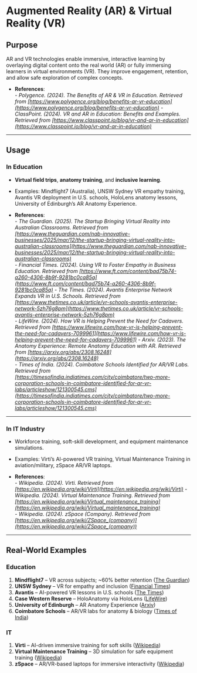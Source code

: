 # Augmented Reality (AR) & Virtual Reality (VR)

## Purpose
AR and VR technologies enable immersive, interactive learning by overlaying digital content onto the real world (AR) or fully immersing learners in virtual environments (VR). They improve engagement, retention, and allow safe exploration of complex concepts.

- **References**:  
  *- Polygence. (2024). *The Benefits of AR & VR in Education*. Retrieved from [https://www.polygence.org/blog/benefits-ar-vr-education](https://www.polygence.org/blog/benefits-ar-vr-education)*
  *- ClassPoint. (2024). *VR and AR in Education: Benefits and Examples*. Retrieved from [https://www.classpoint.io/blog/vr-and-ar-in-education](https://www.classpoint.io/blog/vr-and-ar-in-education)*

---

## Usage

### In Education
- **Virtual field trips**, **anatomy training**, and **inclusive learning**.
- Examples: Mindflight7 (Australia), UNSW Sydney VR empathy training, Avantis VR deployment in U.S. schools, HoloLens anatomy lessons, University of Edinburgh’s AR Anatomy Experience.

- **References**:  
  *- The Guardian. (2025). *The Startup Bringing Virtual Reality into Australian Classrooms*. Retrieved from [https://www.theguardian.com/nab-innovative-businesses/2025/mar/12/the-startup-bringing-virtual-reality-into-australian-classrooms](https://www.theguardian.com/nab-innovative-businesses/2025/mar/12/the-startup-bringing-virtual-reality-into-australian-classrooms)*  
  *- Financial Times. (2024). *Using VR to Foster Empathy in Business Education*. Retrieved from [https://www.ft.com/content/bad75b74-a260-4306-8b9f-9281bc0ca85a](https://www.ft.com/content/bad75b74-a260-4306-8b9f-9281bc0ca85a)*
  *- The Times. (2024). *Avantis Enterprise Network Expands VR in U.S. Schools*. Retrieved from [https://www.thetimes.co.uk/article/vr-schools-avantis-enterprise-network-5zh76g8pm](https://www.thetimes.co.uk/article/vr-schools-avantis-enterprise-network-5zh76g8pm)*  
  *- LifeWire. (2024). *How VR is Helping Prevent the Need for Cadavers*. Retrieved from [https://www.lifewire.com/how-vr-is-helping-prevent-the-need-for-cadavers-7099961](https://www.lifewire.com/how-vr-is-helping-prevent-the-need-for-cadavers-7099961)* 
  *- Arxiv. (2023). *The Anatomy Experience: Remote Anatomy Education with AR*. Retrieved from [https://arxiv.org/abs/2308.16248](https://arxiv.org/abs/2308.16248)*  
  *- Times of India. (2024). *Coimbatore Schools Identified for AR/VR Labs*. Retrieved from [https://timesofindia.indiatimes.com/city/coimbatore/two-more-corporation-schools-in-coimbatore-identified-for-ar-vr-labs/articleshow/121300545.cms](https://timesofindia.indiatimes.com/city/coimbatore/two-more-corporation-schools-in-coimbatore-identified-for-ar-vr-labs/articleshow/121300545.cms)*

---

### In IT Industry
- Workforce training, soft-skill development, and equipment maintenance simulations.
- Examples: Virti’s AI-powered VR training, Virtual Maintenance Training in aviation/military, zSpace AR/VR laptops.

- **References**:  
  *- Wikipedia. (2024). *Virti*. Retrieved from [https://en.wikipedia.org/wiki/Virti](https://en.wikipedia.org/wiki/Virti)*
  *- Wikipedia. (2024). *Virtual Maintenance Training*. Retrieved from [https://en.wikipedia.org/wiki/Virtual_maintenance_training](https://en.wikipedia.org/wiki/Virtual_maintenance_training)*  
  *- Wikipedia. (2024). *zSpace (Company)*. Retrieved from [https://en.wikipedia.org/wiki/ZSpace_(company)](https://en.wikipedia.org/wiki/ZSpace_(company))*

---

## Real-World Examples

### Education
1. **Mindflight7** – VR across subjects; ~60% better retention
 ([The Guardian](https://www.theguardian.com/nab-innovative-businesses/2025/mar/12/the-startup-bringing-virtual-reality-into-australian-classrooms))  
2. **UNSW Sydney** – VR for empathy and inclusion ([Financial Times](https://www.ft.com/content/bad75b74-a260-4306-8b9f-9281bc0ca85a))  
3. **Avantis** – AI-powered VR lessons in U.S. schools ([The Times](https://www.thetimes.co.uk/article/vr-schools-avantis-enterprise-network-5zh76g8pm))  
4. **Case Western Reserve** – HoloAnatomy via HoloLens ([LifeWire](https://www.lifewire.com/how-vr-is-helping-prevent-the-need-for-cadavers-7099961))  
5. **University of Edinburgh** – AR Anatomy Experience ([Arxiv](https://arxiv.org/abs/2308.16248))  
6. **Coimbatore Schools** – AR/VR labs for anatomy & biology ([Times of India](https://timesofindia.indiatimes.com/city/coimbatore/two-more-corporation-schools-in-coimbatore-identified-for-ar-vr-labs/articleshow/121300545.cms))

### IT
1. **Virti** – AI-driven immersive training for soft skills 
([Wikipedia](https://en.wikipedia.org/wiki/Virti))  
2. **Virtual Maintenance Training** – 3D simulation for safe equipment training ([Wikipedia](https://en.wikipedia.org/wiki/Virtual_maintenance_training))  
3. **zSpace** – AR/VR-based laptops for immersive interactivity ([Wikipedia](https://en.wikipedia.org/wiki/ZSpace_(company)))

